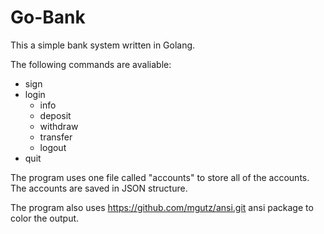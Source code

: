 # Go-Bank

This a simple bank system written in Golang.

The following commands are avaliable:
* sign
* login
  * info
  * deposit
  * withdraw
  * transfer
  * logout
* quit

The program uses one file called "accounts" to store all of the accounts.
The accounts are saved in JSON structure. 

The program also uses https://github.com/mgutz/ansi.git ansi package to color the output.
